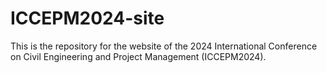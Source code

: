 # ICCEPM2024-site

This is the repository for the website of the 2024 International Conference on Civil Engineering and Project Management (ICCEPM2024).

